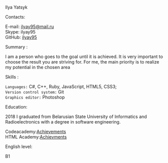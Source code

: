 Ilya Yatsyk

Contacts:

 E-mail: ilyay95@mail.ru<br>
 Skype: ilyay95<br>
 GitHub: [ilyay95](https://github.com/ilyay95)<br>

Summary :

I am a person who goes to the goal until it is achieved.
It is very important to choose the result you are striving for.
For me, the main priority is to realize my potential in the chosen area

 Skills :

`Languages:` C#, C++, Ruby, JavaScript, HTML5, CSS3;<br>
`Version control system:` Git  <br>
`Graphics editor:` Photoshop

Education:

  2018   I graduated from Belarusian State University of Informatics and Radioelectronics 
with a degree in software engineering.

Codeacademy:[Achievements](https://www.codeacademy.com/users/ilyay95/achievements)<br>
HTML Academy:[Achievments](https://htmlacademy.ru/profile/id441941/achievements)

English level:

 B1